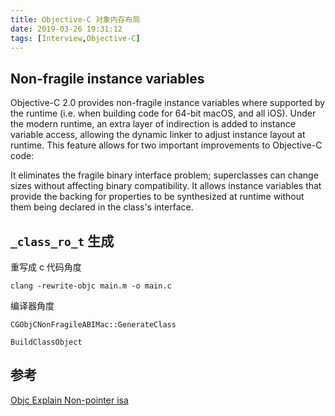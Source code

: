 ```yaml
---
title: Objective-C 对象内存布局
date: 2019-03-26 19:31:12
tags: [Interview,Objective-C]
---
```



## Non-fragile instance variables

Objective-C 2.0 provides non-fragile instance variables where supported by the runtime (i.e. when building code for 64-bit macOS, and all iOS). Under the modern runtime, an extra layer of indirection is added to instance variable access, allowing the dynamic linker to adjust instance layout at runtime. This feature allows for two important improvements to Objective-C code:

It eliminates the fragile binary interface problem; superclasses can change sizes without affecting binary compatibility.
It allows instance variables that provide the backing for properties to be synthesized at runtime without them being declared in the class's interface.

## `_class_ro_t` 生成

重写成 c 代码角度

```
clang -rewrite-objc main.m -o main.c
```

编译器角度

```
CGObjCNonFragileABIMac::GenerateClass

BuildClassObject

```

## 参考

[Objc Explain Non-pointer isa](http://www.sealiesoftware.com/blog/archive/2013/09/24/objc_explain_Non-pointer_isa.html)
